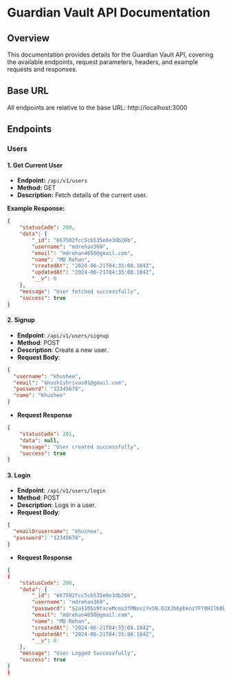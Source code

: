 # Guardian Vault API Documentation

## Overview
This documentation provides details for the Guardian Vault API, covering the available endpoints, request parameters, headers, and example requests and responses.

## Base URL
All endpoints are relative to the base URL: http://localhost:3000

## Endpoints

### Users

#### 1. Get Current User
- **Endpoint:** `/api/v1/users`
- **Method:** GET
- **Description:** Fetch details of the current user.


**Example Response:**
```json
{
    "statusCode": 200,
    "data": {
        "_id": "667502fcc5cb535e0e3db20b",
        "username": "mdrehan369",
        "email": "mdrehan4650@gmail.com",
        "name": "MD Rehan",
        "createdAt": "2024-06-21T04:35:08.184Z",
        "updatedAt": "2024-06-21T04:35:08.184Z",
        "__v": 0
    },
    "message": "User fetched successfully",
    "success": true
}
```

#### 2. Signup

-    **Endpoint**: `/api/v1/users/signup`
-    **Method**: POST
-    **Description**: Create a new user.
-    **Request Body**:
```json
{
  "username": "khushee",
  "email": "khushishrivas01@gmail.com",
  "password": "12345678",
  "name": "Khushee"
}
```
- **Request Response**
```json
{
    "statusCode": 201,
    "data": null,
    "message": "User created successfully",
    "success": true
}
```

#### 3. Login

-    **Endpoint**: `/api/v1/users/login`
-    **Method**: POST
-    **Description**: Logs in a user.
-    **Request Body**:
```json
{
  "emailOrusername": "khushee",
  "password": "12345678",
}
```
- **Request Response**
```json
{
{
    "statusCode": 200,
    "data": {
        "_id": "667502fcc5cb535e0e3db20b",
        "username": "mdrehan369",
        "password": "$2a$10$s9txceMcms3fMBosiYv5N.OJXJb6pbknzTFY0HIlK8b/9/fsdtW1.",
        "email": "mdrehan4650@gmail.com",
        "name": "MD Rehan",
        "createdAt": "2024-06-21T04:35:08.184Z",
        "updatedAt": "2024-06-21T04:35:08.184Z",
        "__v": 0
    },
    "message": "User Logged Successfully",
    "success": true
}
}
```
